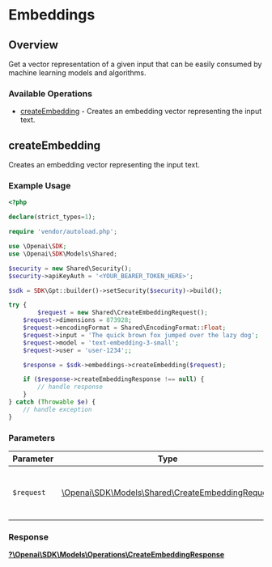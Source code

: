 # Embeddings


## Overview

Get a vector representation of a given input that can be easily consumed by machine learning models and algorithms.

### Available Operations

* [createEmbedding](#createembedding) - Creates an embedding vector representing the input text.

## createEmbedding

Creates an embedding vector representing the input text.

### Example Usage

```php
<?php

declare(strict_types=1);

require 'vendor/autoload.php';

use \Openai\SDK;
use \Openai\SDK\Models\Shared;

$security = new Shared\Security();
$security->apiKeyAuth = '<YOUR_BEARER_TOKEN_HERE>';

$sdk = SDK\Gpt::builder()->setSecurity($security)->build();

try {
        $request = new Shared\CreateEmbeddingRequest();
    $request->dimensions = 873928;
    $request->encodingFormat = Shared\EncodingFormat::Float;
    $request->input = 'The quick brown fox jumped over the lazy dog';
    $request->model = 'text-embedding-3-small';
    $request->user = 'user-1234';;

    $response = $sdk->embeddings->createEmbedding($request);

    if ($response->createEmbeddingResponse !== null) {
        // handle response
    }
} catch (Throwable $e) {
    // handle exception
}
```

### Parameters

| Parameter                                                                                         | Type                                                                                              | Required                                                                                          | Description                                                                                       |
| ------------------------------------------------------------------------------------------------- | ------------------------------------------------------------------------------------------------- | ------------------------------------------------------------------------------------------------- | ------------------------------------------------------------------------------------------------- |
| `$request`                                                                                        | [\Openai\SDK\Models\Shared\CreateEmbeddingRequest](../../Models/Shared/CreateEmbeddingRequest.md) | :heavy_check_mark:                                                                                | The request object to use for the request.                                                        |


### Response

**[?\Openai\SDK\Models\Operations\CreateEmbeddingResponse](../../Models/Operations/CreateEmbeddingResponse.md)**

